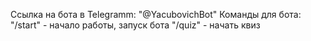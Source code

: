 Ссылка на бота в Telegramm: "@YacubovichBot"
Команды для бота:
"/start" - начало работы, запуск бота
"/quiz" - начать квиз
